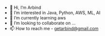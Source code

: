 - 👋 Hi, I’m Arbind
- 👀 I’m interested in Java, Python, AWS, ML, AI
- 🌱 I’m currently learning aws
- 💞️ I’m looking to collaborate on ...
- 📫 How to reach me - getarbind@gmail.com

<!---
getarbind/getarbind is a ✨ special ✨ repository because its `README.md` (this file) appears on your GitHub profile.
You can click the Preview link to take a look at your changes.
--->
